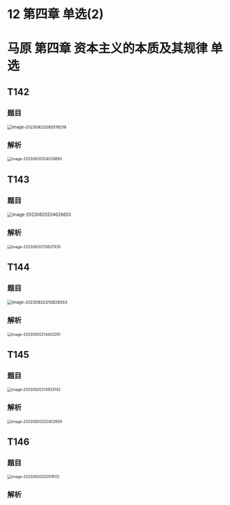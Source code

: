 # 12 第四章 单选(2)



# 马原 第四章 资本主义的本质及其规律 单选



## T142



### 题目

<img src="https://cvp.oss-cn-shanghai.aliyuncs.com/picgo/202308220855305.png" alt="image-20230822085519219" style="zoom:67%;" />

### 解析

<img src="https://cvp.oss-cn-shanghai.aliyuncs.com/picgo/202308202040069.png" alt="image-20230820204029893" style="zoom: 60%;" />



## T143 



### 题目

<img src="https://cvp.oss-cn-shanghai.aliyuncs.com/picgo/202308202046737.png" alt="image-20230820204626653" style="zoom: 70%;" />



### 解析

<img src="https://cvp.oss-cn-shanghai.aliyuncs.com/picgo/202308202106033.png" alt="image-20230820210627935" style="zoom:60%;" />



## T144



### 题目

<img src="https://cvp.oss-cn-shanghai.aliyuncs.com/picgo/202308202108143.png" alt="image-20230820210828053" style="zoom:67%;" />



### 解析

<img src="https://cvp.oss-cn-shanghai.aliyuncs.com/picgo/202308202144406.png" alt="image-20230820214452281" style="zoom:60%;" />



## T145



### 题目

<img src="https://cvp.oss-cn-shanghai.aliyuncs.com/picgo/202308202149222.png" alt="image-20230820214933142" style="zoom: 60%;" />



### 解析

<img src="https://cvp.oss-cn-shanghai.aliyuncs.com/picgo/202308202204760.png" alt="image-20230820220402659" style="zoom:60%;" />



## T146



### 题目

<img src="https://cvp.oss-cn-shanghai.aliyuncs.com/picgo/202308202205214.png" alt="image-20230820220519112" style="zoom:60%;" />



### 解析

